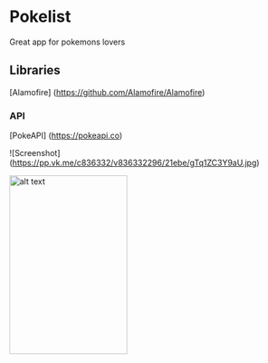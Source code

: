 # Pokelist
Great app for pokemons lovers

## Libraries
[Alamofire] (https://github.com/Alamofire/Alamofire)

### API
 
[PokeAPI] (https://pokeapi.co)
 


![Screenshot] (https://pp.vk.me/c836332/v836332296/21ebe/gTq1ZC3Y9aU.jpg)

<img src="https://pp.vk.me/c836332/v836332296/21ed2/YuhbekGwdn4.jpg" alt="alt text" style="width:208;height:315">
